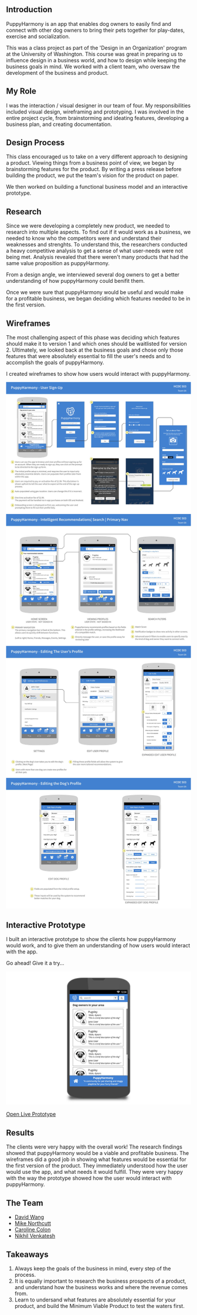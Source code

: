 ## Introduction

PuppyHarmony is an app that enables dog owners to easily find and connect with other dog owners to bring their pets together for play-dates, exercise and socialization. 

This was a class project as part of the 'Design in an Organization' program at the University of Washington. This course was great in preparing us to influence design in a business world, and how to design while keeping the business goals in mind. We worked with a client team, who oversaw the development of the business and product.

## My Role

I was the interaction / visual designer in our team of four. My responsibilities included visual design, wireframing and prototyping. I was involved in the entire project cycle, from brainstorming and ideating features, developing a business plan, and creating documentation.

## Design Process

This class encouraged us to take on a very different approach to designing a product. Viewing things from a business point of view, we began by brainstorming features for the product. By writing a press release before building the product, we put the team's vision for the product on paper. 

We then worked on building a functional business model and an interactive prototype.

## Research

Since we were developing a completely new product, we needed to research into multiple aspects. To find out if it would work as a business, we needed to know who the competitors were and understand their weaknesses and strenghts. To understand this, the researchers conducted a heavy competitive analysis to get a sense of what user-needs were not being met. Analysis revealed that there weren't many products that had the same value proposition as puppyHarmony.

From a design angle, we interviewed several dog owners to get a better understanding of how puppyHarmony could benifit them.

Once we were sure that puppyHarmony would be useful and would make for a profitable business, we began deciding which features needed to be in the first version.

## Wireframes

The most challenging aspect of this phase was deciding which features should make it to version 1 and which ones should be waitlisted for version 2. Ultimately, we looked back at the business goals and chose only those features that were absolutely essential to fill the user's needs and to accomplish the goals of puppyHarmony.

I created wireframes to show how users would interact with puppyHarmony.

![User Sign-Up Wireframes](assets/img/projects/puppyharmony/wireframes-1.jpg)
![Puppy Harmony Screen Wireframes](assets/img/projects/puppyharmony/wireframes-2.jpg)
![User Profile Wireframes](assets/img/projects/puppyharmony/wireframes-3.jpg)
![Dog Profile Wireframes](assets/img/projects/puppyharmony/wireframes-4.jpg)

## Interactive Prototype

I built an interactive prototype to show the clients how puppyHarmony would work, and to give them an understanding of how users would interact with the app. 

Go ahead! Give it a try...

![Prototype Link](assets/img/projects/puppyharmony/prototype-1.jpg)

<div class="ext-link">
<a role="button" class="button" href="https://indigodesigned.com/share/run/rv0hkyqf4jzb" target="_blank">Open Live Prototype</a>
</div>

## Results

The clients were very happy with the overall work! The research findings showed that puppyHarmony would be a viable and profitable business. The wireframes did a good job in showing what features would be essential for the first version of the product. They immediately understood how the user would use the app, and what needs it would fulfill. They were very happy with the way the prototype showed how the user would interact with puppyHarmony.

## The Team

<div class="team">
<ul>
<li><a target="_blank" href="https://www.linkedin.com/in/daviddw">David Wang</a></li>
<li><a target="_blank" href="https://www.linkedin.com/in/mikenorthcutt">Mike Northcutt</a></li>
<li><a target="_blank" href="https://www.linkedin.com/in/carolinecolon">Caroline Colon</a></li>
<li><a target="_blank" href="https://www.linkedin.com/in/nvenk">Nikhil Venkatesh</a></li>
</ul>
</div>

## Takeaways

1. Always keep the goals of the business in mind, every step of the process.
2. It is equally important to research the business prospects of a product, and understand how the business works and where the revenue comes from.
3. Learn to undersand what features are absolutely essential for your product, and build the Minimum Viable Product to test the waters first.
